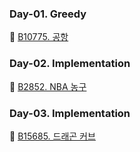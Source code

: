 ### Day-01. Greedy
🥇 [B10775. 공항](https://www.acmicpc.net/problem/10775)

### Day-02. Implementation
🥈 [B2852. NBA 농구](https://www.acmicpc.net/problem/2852)

### Day-03. Implementation
🥇 [B15685. 드래곤 커브](https://www.acmicpc.net/problem/15685)
